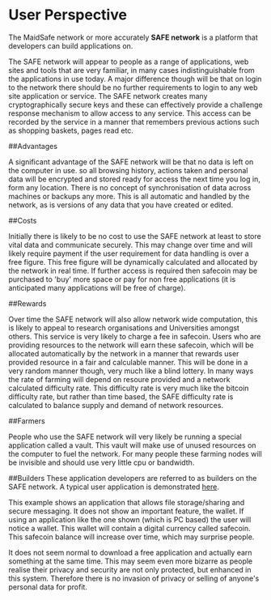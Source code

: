 # User Perspective

The MaidSafe network or more accurately **SAFE network** is a platform that developers can build applications on.

The SAFE network will appear to people as a range of applications, web sites and tools that are very familiar, in many cases indistinguishable from the applications in use today. A major difference though will be that on login to the network there should be no further requirements to login to any web site application or service. The SAFE network creates many cryptographically secure keys and these can effectively provide a challenge response mechanism to allow access to any service. This access can be recorded by the service in a manner that remembers previous actions such as shopping baskets, pages read etc. 

##Advantages

A significant advantage of the SAFE network will be that no data is left on the computer in use. so all browsing history, actions taken and personal data will be encrypted and stored ready for access the next time you log in, form any location. There is no concept of synchronisation of data across machines or backups any more. This is all automatic and handled by the network, as is versions of any data that you have created or edited.

##Costs

Initially there is likely to be no cost to use the SAFE network at least to store vital data and communicate securely. This may change over time and will likely require payment if the user requirement for data handling is over a free figure. This free figure will be dynamically calculated and allocated by the network in real time. If further access is required then safecoin may be purchased to 'buy' more space or pay for non free applications (it is anticipated many applications will be free of charge). 

##Rewards

Over time the SAFE network will also allow network wide computation, this is likely to appeal to research organisations and Universities amongst others. This service is very likely to charge a fee in safecoin. Users who are providing resources to the network will earn these safecoin, which will be allocated automatically by the network in a manner that rewards user provided resource in a fair and calculable manner. This will be done in a very random manner though, very much like a blind lottery. In many ways the rate of farming will depend on resoure provided and a network calculated difficulty rate. This difficulty rate is very much like the bitcoin difficulty rate, but rather than time based, the SAFE difficulty rate is calculated to balance supply and demand of network resources. 

##Farmers

People who use the SAFE network will very likely be running a special application called a vault. This vault will make use of unused resources on the computer to fuel the network. For many people these farming nodes will be invisible and should use very little cpu or bandwidth. 

##Builders
These application developers are referred to as builders on the SAFE network. A typical user application is demonstrated [here](http://blog.maidsafe.net/2014/04/21/safe-network-sample-app-features/).

This example shows an application that allows file storage/sharing and secure messaging. It does not show an important feature, the wallet. If using an application like the one shown (which is PC based) the user will notice a wallet. This wallet will contain a digital currency called safecoin. This safecoin balance will increase over time, which may surprise people.

It does not seem normal to download a free application and actually earn something at the same time. This may seem even more bizarre as people realise their privacy and security are not only protected, but enhanced in this system. Therefore there is no invasion of privacy or selling of anyone's personal data for profit.

